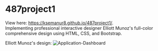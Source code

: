 # 487project1
View here: https://ksemanur8.github.io/487project1/.   
Implementing professional interactive designer Elliott Munoz's full-color comprehensive design using HTML, CSS, and Bootstrap.    

Elliott Munoz's design:
![Application-Dashboard](https://user-images.githubusercontent.com/59751315/139600405-56e01765-c480-40da-ae18-95edcb69efaa.png)

